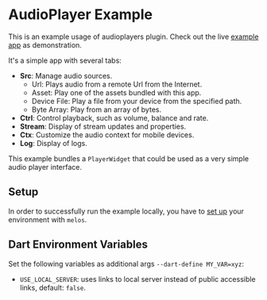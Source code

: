 # AudioPlayer Example

This is an example usage of audioplayers plugin.
Check out the live [example app](https://bluefireteam.github.io/audioplayers/) as demonstration.

It's a simple app with several tabs:
- **Src**: Manage audio sources.
  - Url: Plays audio from a remote Url from the Internet.
  - Asset: Play one of the assets bundled with this app.
  - Device File: Play a file from your device from the specified path.
  - Byte Array: Play from an array of bytes.
- **Ctrl**: Control playback, such as volume, balance and rate.
- **Stream**: Display of stream updates and properties.
- **Ctx**: Customize the audio context for mobile devices. 
- **Log**: Display of logs.

This example bundles a `PlayerWidget` that could be used as a very simple audio player interface.

## Setup

In order to successfully run the example locally, you have to [set up](https://github.com/bluefireteam/audioplayers/blob/main/contributing.md#environment-setup) your environment with `melos`.

## Dart Environment Variables

Set the following variables as additional args `--dart-define MY_VAR=xyz`:

- `USE_LOCAL_SERVER`: uses links to local server instead of public accessible links, default: `false`.

